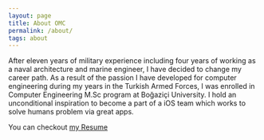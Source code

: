 ```yaml
---
layout: page
title: About OMC
permalink: /about/
tags: about
---
```


After eleven years of military experience including four years of working as a naval architecture and marine engineer, I have decided to change my career path. As a result of the passion I have developed for computer engineering during my years in the Turkish Armed Forces, I was enrolled in Computer Engineering M.Sc program at Boğaziçi University. I hold an unconditional inspiration to become a part of a iOS team which works to solve humans problem via great apps.


You can checkout [my Resume](https://drive.google.com/file/d/0B2RVQ9nLGk3yQlVRWVFNclJ3MEE/view?usp=sharing)
